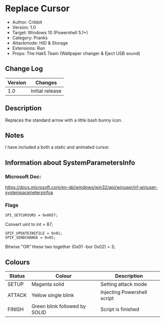 # Replace Cursor
- Author: Cribbit
- Version: 1.0
- Target: Windows 10 (Powershell 5.1+)
- Category: Pranks
- Attackmode: HID & Storage
- Extensions: Run
- Props: The Hak5 Team (Wallpaper changer & Eject USB sound)

## Change Log
| Version | Changes         |
| ------- | --------------- |
| 1.0     | Initial release |

## Description
Replaces the standard arrow with a little bash bunny icon.

## Notes
I have included a both a static and animated cursor. 

## Information about SystemParametersInfo
### Microsoft Doc:

https://docs.microsoft.com/en-gb/windows/win32/api/winuser/nf-winuser-systemparametersinfoa

### Flags

```
SPI_SETCURSORS = 0x0057;
```

Convert uint to int = 87; 

```
SPIF_UPDATEINIFILE = 0x01; 
SPIF_SENDCHANGE = 0x02;
```

Bitwise "OR" these two together (0x01 -bor 0x02) = 3;


## Colours
| Status | Colour                        | Description                 |
| ------ | ----------------------------- | --------------------------- |
| SETUP  | Magenta solid                 | Setting attack mode         |
| ATTACK | Yellow single blink           | Injecting Powershell script |
| FINISH | Green blink followed by SOLID | Script is finished          |